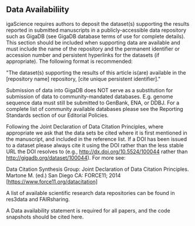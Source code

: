 ## Data Availabiliity

igaScience requires authors to deposit the dataset(s) supporting the results reported in submitted manuscripts in a publicly-accessible data repository such as GigaDB (see GigaDB database terms of use for complete details). This section should be included when supporting data are available and must include the name of the repository and the permanent identifier or accession number and persistent hyperlinks for the datasets (if appropriate). The following format is recommended:

"The dataset(s) supporting the results of this article is(are) available in the [repository name] repository, [cite unique persistent identifier]."

Submission of data into GigaDB does NOT serve as a substitution for submission of data to community-mandated databases. E.g. genome sequence data must still be submitted to GenBank, ENA, or DDBJ. For a complete list of community available databases please see the Reporting Standards section of our Editorial Policies.

Following the Joint Declaration of Data Citation Principles, where appropriate we ask that the data sets be cited where it is first mentioned in the manuscript, and included in the reference list. If a DOI has been issued to a dataset please always cite it using the DOI rather than the less stable URL the DOI resolves to (e.g., http://dx.doi.org/10.5524/100044 rather than http://gigadb.org/dataset/100044). For more see:

Data Citation Synthesis Group: Joint Declaration of Data Citation Principles. Martone M. (ed.) San Diego CA: FORCE11; 2014 [https://www.force11.org/datacitation]

A list of available scientific research data repositories can be found in res3data and FAIRsharing.

A Data availability statement is required for all papers, and the code snapshots should be cited here.

